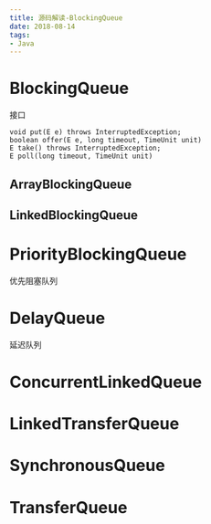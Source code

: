 ```yaml
---
title: 源码解读-BlockingQueue
date: 2018-08-14
tags:
- Java
---
```



# BlockingQueue

接口


    void put(E e) throws InterruptedException;
    boolean offer(E e, long timeout, TimeUnit unit)
    E take() throws InterruptedException;
    E poll(long timeout, TimeUnit unit)



## ArrayBlockingQueue




## LinkedBlockingQueue

# PriorityBlockingQueue

优先阻塞队列

# DelayQueue

延迟队列

# ConcurrentLinkedQueue


# LinkedTransferQueue


# SynchronousQueue


# TransferQueue




